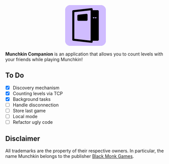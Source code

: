 <p align="center">
    <img src="docs/logo.png" alt="Munchkin Companion Logo" width="128" style="background: rgba(208, 188, 255, 1); border-radius: 16px"  />
</p>

**Munchkin Companion** is an application that allows you to count levels with your friends while playing Munchkin! 

## To Do
- [X] Discovery mechanism
- [X] Counting levels via TCP
- [X] Background tasks
- [ ] Handle disconnection
- [ ] Store last game
- [ ] Local mode
- [ ] Refactor ugly code

## Disclaimer
All trademarks are the property of their respective owners.
In particular, the name Munchkin belongs to the publisher [Black Monk Games](https://blackmonk.pl/).
